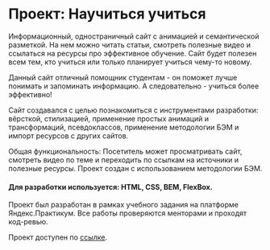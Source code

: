 # Проект: Научиться учиться

Информационный, одностраничный сайт с анимацией и семантической разметкой. На нем можно читать статьи, смотреть полезные видео и ссылаться на ресурсы про эффективное обучение. Сайт будет полезен всем тем, кто учиться или только планирует учиться чему-то новому.

Данный сайт отличный помощник студентам - он поможет лучше понимать и запоминать информацию. А следовательно - учиться более эффективно!

Сайт создавался с целью познакомиться с инструментами разработки: вёрсткой, стилизацией, применение простых анимаций и трансформаций, псевдоклассов, применение методологии БЭМ и импорт ресурсов с других сайтов.

Общая функциональность: Посетитель может просматривать сайт, смотреть видео по теме и переходить по ссылкам на источники и полезные ресурсы. Проект создан с использованием методологии БЭМ.

#### Для разработки используется: HTML, CSS, BEM, FlexBox.

Проект был разработан в рамках учебного задания на платформе Яндекс.Практикум. Все работы проверяются менторами и проходят код-ревью.

Проект доступен по [ссылке](https://anzhelf.github.io/how-to-learn).
